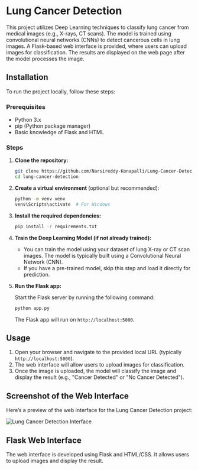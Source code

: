 # Lung Cancer Detection 

This project utilizes Deep Learning techniques to classify lung cancer from medical images (e.g., X-rays, CT scans). The model is trained using convolutional neural networks (CNNs) to detect cancerous cells in lung images. A Flask-based web interface is provided, where users can upload images for classification. The results are displayed on the web page after the model processes the image.

## Installation

To run the project locally, follow these steps:

### Prerequisites

- Python 3.x
- pip (Python package manager)
- Basic knowledge of Flask and HTML

### Steps

1. **Clone the repository:**

    ```bash
    git clone https://github.com/Narsireddy-Konapalli/Lung-Cancer-Detection.git
    cd lung-cancer-detection
    ```

2. **Create a virtual environment** (optional but recommended):

    ```bash
    python -m venv venv
    venv\Scripts\activate  # For Windows
    ```

3. **Install the required dependencies:**

    ```bash
    pip install -r requirements.txt
    ```

4. **Train the Deep Learning Model (if not already trained):**

    - You can train the model using your dataset of lung X-ray or CT scan images. The model is typically built using a Convolutional Neural Network (CNN).
    - If you have a pre-trained model, skip this step and load it directly for prediction.

5. **Run the Flask app:**

    Start the Flask server by running the following command:

    ```bash
    python app.py
    ```

    The Flask app will run on `http://localhost:5000`.

## Usage

1. Open your browser and navigate to the provided local URL (typically `http://localhost:5000`).
2. The web interface will allow users to upload images for classification.
3. Once the image is uploaded, the model will classify the image and display the result (e.g., "Cancer Detected" or "No Cancer Detected").

## Screenshot of the Web Interface

Here’s a preview of the web interface for the Lung Cancer Detection project:

![Lung Cancer Detection Interface](https://github.com/user-attachments/assets/d9dd6340-052d-44f7-aacf-b1fe02559185)

## Flask Web Interface

The web interface is developed using Flask and HTML/CSS. It allows users to upload images and display the result.

